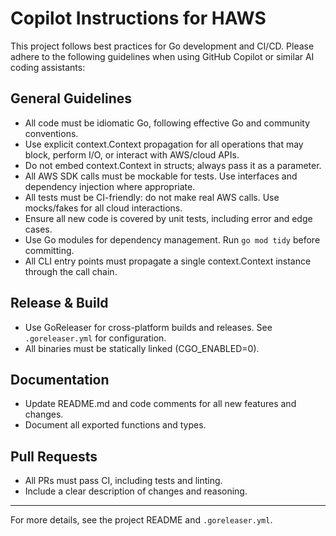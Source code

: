 # Copilot Instructions for HAWS

This project follows best practices for Go development and CI/CD. Please adhere to the following guidelines when using GitHub Copilot or similar AI coding assistants:

## General Guidelines
- All code must be idiomatic Go, following effective Go and community conventions.
- Use explicit context.Context propagation for all operations that may block, perform I/O, or interact with AWS/cloud APIs.
- Do not embed context.Context in structs; always pass it as a parameter.
- All AWS SDK calls must be mockable for tests. Use interfaces and dependency injection where appropriate.
- All tests must be CI-friendly: do not make real AWS calls. Use mocks/fakes for all cloud interactions.
- Ensure all new code is covered by unit tests, including error and edge cases.
- Use Go modules for dependency management. Run `go mod tidy` before committing.
- All CLI entry points must propagate a single context.Context instance through the call chain.

## Release & Build
- Use GoReleaser for cross-platform builds and releases. See `.goreleaser.yml` for configuration.
- All binaries must be statically linked (CGO_ENABLED=0).

## Documentation
- Update README.md and code comments for all new features and changes.
- Document all exported functions and types.

## Pull Requests
- All PRs must pass CI, including tests and linting.
- Include a clear description of changes and reasoning.

---

For more details, see the project README and `.goreleaser.yml`.
